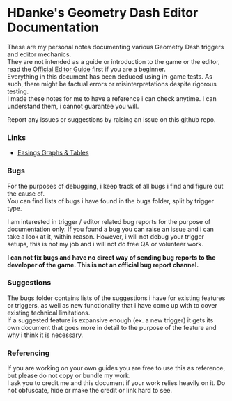 # HDanke's Geometry Dash Editor Documentation

These are my personal notes documenting various Geometry Dash triggers and editor mechanics.  
They are not intended as a guide or introduction to the game or the editor, read the [Official Editor Guide](https://www.robtopgames.com/files/GDEditor.pdf) first if you are a beginner.  
Everything in this document has been deduced using in-game tests. As such, there might be factual errors or misinterpretations despite rigorous testing.  
I made these notes for me to have a reference i can check anytime. I can understand them, i cannot guarantee you will.

Report any issues or suggestions by raising an issue on this github repo.

### Links
* [Easings Graphs & Tables](https://docs.google.com/spreadsheets/d/e/2PACX-1vRD8SRDrZWaDEqowrnnqCgJnp3mU2FC5mah8tCFuZOFX1KUnR1DrZNIfBwvmAdaO62NDBcMU4CV2e-p/pubhtml)

### Bugs

For the purposes of debugging, i keep track of all bugs i find and figure out the cause of.  
You can find lists of bugs i have found in the bugs folder, split by trigger type.

I am interested in trigger / editor related bug reports for the purpose of documentation only. If you found a bug you can raise an issue and i can take a look at it, within reason.
However, i will not debug your trigger setups, this is not my job and i will not do free QA or volunteer work.

**I can not fix bugs and have no direct way of sending bug reports to the developer of the game. This is not an official bug report channel.**

### Suggestions

The bugs folder contains lists of the suggestions i have for existing features or triggers, as well as new functionality that i have come up with to cover existing technical limitations.  
If a suggested feature is expansive enough (ex. a new trigger) it gets its own document that goes more in detail to the purpose of the feature and why i think it is necessary.

### Referencing 

If you are working on your own guides you are free to use this as reference, but please do not copy or bundle my work.  
I ask you to credit me and this document if your work relies heavily on it. Do not obfuscate, hide or make the credit or link hard to see.
